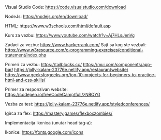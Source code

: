 Visual Studio Code: https://code.visualstudio.com/download

NodeJs: https://nodejs.org/en/download/

HTML: https://www.w3schools.com/html/default.asp

Kurs za vezbu: https://www.youtube.com/watch?v=Aj7HLsJenVg

Zadaci za vezbu: https://www.hackerrank.com/
Sajt sa kog ste vezbali: https://www.w3resource.com/c-programming-exercises/conditional-statement/index.php

Primeri za vezbu: https://tailblocks.cc/
                  https://mui.com/components/app-bar/
                  https://jolly-kalam-23776e.netlify.app/restaurantwebsite/
                  https://www.geeksforgeeks.org/top-10-projects-for-beginners-to-practice-html-and-css-skills/

Primer za responzivan website: https://codepen.io/freeCodeCamp/full/zNBOYG

Vezba za test: https://jolly-kalam-23776e.netlify.app/styledconferences/

Igirca za flex: https://mastery.games/flexboxzombies/

Implementacija ikonica (unutar head tag-a): 
<link href="https://fonts.googleapis.com/icon?family=Material+Icons"
      rel="stylesheet">

Ikonice: https://fonts.google.com/icons